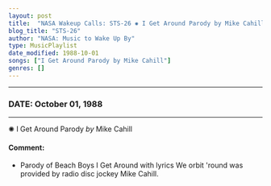 ```yaml
---
layout: post
title:  "NASA Wakeup Calls: STS-26 ✺ I Get Around Parody by Mike Cahill ✧ October 01, 1988"
blog_title: "STS-26"
author: "NASA: Music to Wake Up By"
type: MusicPlaylist
date_modified: 1988-10-01
songs: ["I Get Around Parody by Mike Cahill"]
genres: []
---
```


----
### DATE: October 01, 1988
----
✺ I Get Around Parody *by* Mike Cahill  

#### Comment:
* Parody of Beach Boys I Get Around with lyrics We orbit 'round was provided by radio disc jockey Mike Cahill.



<br/>
<center>
	<a target="_blank"
	   href="https://twitter.com/intent/tweet?hashtags=Space,NASA,Playlist,NASAWakeupCalls,SpaceProgram&text=🚀 {{ page.author}}, '{{ page.songs.first }}' {{ page.title }}, {{ page.date | date: '%B %d, %Y' }}, {{ site.url }}{{ page.url }}&via=nasawakeupcalls"><i class="fab fa-twitter" title="Tweet this page" alt="Tweet this page" style="font-size: 1.3em;"></i></a>
	&nbsp; 	<i class="fas fa-user-astronaut" style="font-size: 1.5em;"></i> &nbsp;
    <a id="custom_amazon_link"
       type="amzn" search="#"
       category="popular music">
    <i class="fab fa-amazon" style="font-size: 1.3em;"></i></a>
</center>

<!-- Randomly resolve an individual entry from a song array -->
<script src="/assets/javascript/seedrandom.min.js"></script>
<script>
  var wake_me_up = ["I Get Around Parody by Mike Cahill"];
  var prng = new Math.seedrandom();
  function randomSong() {
    song = wake_me_up[Math.floor(Math.random() * wake_me_up.length)];
    var amazon_link = document.getElementById("custom_amazon_link");
    amazon_link.setAttribute("search", song);
  }
  window.onload = randomSong();
</script>

